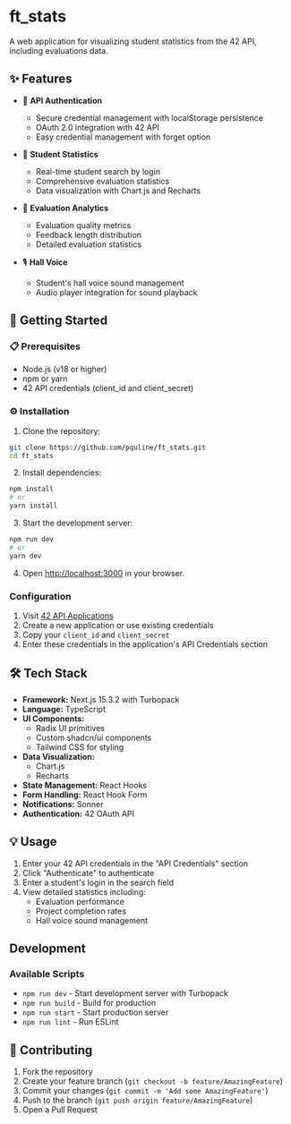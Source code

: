 # ft_stats

A web application for visualizing student statistics from the 42 API, including evaluations data.

## ✨ Features

- 🔐 **API Authentication**
  - Secure credential management with localStorage persistence
  - OAuth 2.0 integration with 42 API
  - Easy credential management with forget option

- 👤 **Student Statistics**
  - Real-time student search by login
  - Comprehensive evaluation statistics
  - Data visualization with Chart.js and Recharts

- 📝 **Evaluation Analytics**
  - Evaluation quality metrics
  - Feedback length distribution
  - Detailed evaluation statistics

- 🎙️ **Hall Voice**
  - Student's hall voice sound management
  - Audio player integration for sound playback

## 🚀 Getting Started

### 📋 Prerequisites

- Node.js (v18 or higher)
- npm or yarn
- 42 API credentials (client_id and client_secret)

### ⚙️ Installation

1. Clone the repository:
```bash
git clone https://github.com/pquline/ft_stats.git
cd ft_stats
```

2. Install dependencies:
```bash
npm install
# or
yarn install
```

3. Start the development server:
```bash
npm run dev
# or
yarn dev
```

4. Open [http://localhost:3000](http://localhost:3000) in your browser.

### Configuration

1. Visit [42 API Applications](https://profile.intra.42.fr/oauth/applications)
2. Create a new application or use existing credentials
3. Copy your `client_id` and `client_secret`
4. Enter these credentials in the application's API Credentials section

## 🛠️ Tech Stack

- **Framework:** Next.js 15.3.2 with Turbopack
- **Language:** TypeScript
- **UI Components:**
  - Radix UI primitives
  - Custom shadcn/ui components
  - Tailwind CSS for styling
- **Data Visualization:**
  - Chart.js
  - Recharts
- **State Management:** React Hooks
- **Form Handling:** React Hook Form
- **Notifications:** Sonner
- **Authentication:** 42 OAuth API

## 💡 Usage

1. Enter your 42 API credentials in the "API Credentials" section
2. Click "Authenticate" to authenticate
3. Enter a student's login in the search field
4. View detailed statistics including:
   - Evaluation performance
   - Project completion rates
   - Hall voice sound management

## Development

### Available Scripts

- `npm run dev` - Start development server with Turbopack
- `npm run build` - Build for production
- `npm run start` - Start production server
- `npm run lint` - Run ESLint

## 🤝 Contributing

1. Fork the repository
2. Create your feature branch (`git checkout -b feature/AmazingFeature`)
3. Commit your changes (`git commit -m 'Add some AmazingFeature'`)
4. Push to the branch (`git push origin feature/AmazingFeature`)
5. Open a Pull Request
